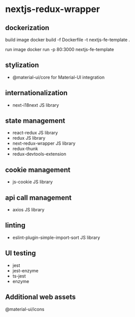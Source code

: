 # nextjs-redux-wrapper

## dockerization

build image
docker build -f Dockerfile -t nextjs-fe-template .

run image
docker run -p 80:3000 nextjs-fe-template

## stylization

<ul>
    <li>@material-ui/core for Material-UI integration</li>
</ul>


## internationalization

<ul>
    <li>next-i18next JS library</li>
</ul>


## state management

<ul>
    <li>react-redux JS library</li>
    <li>redux JS library</li>
    <li>next-redux-wrapper JS library</li>
    <li>redux-thunk</li>
    <li>redux-devtools-extension</li>
</ul>


## cookie management

<ul>
    <li>js-cookie JS library</li>
</ul>

## api call management

<ul>
    <li>axios JS library</li>
</ul>


## linting


<ul>
    <li>eslint-plugin-simple-import-sort JS library</li>
</ul>


## UI testing

<ul>
    <li>jest</li>
    <li>jest-enzyme</li>
    <li>ts-jest</li>
    <li>enzyme</li>
</ul>


## Additional web assets

@material-ui/icons
